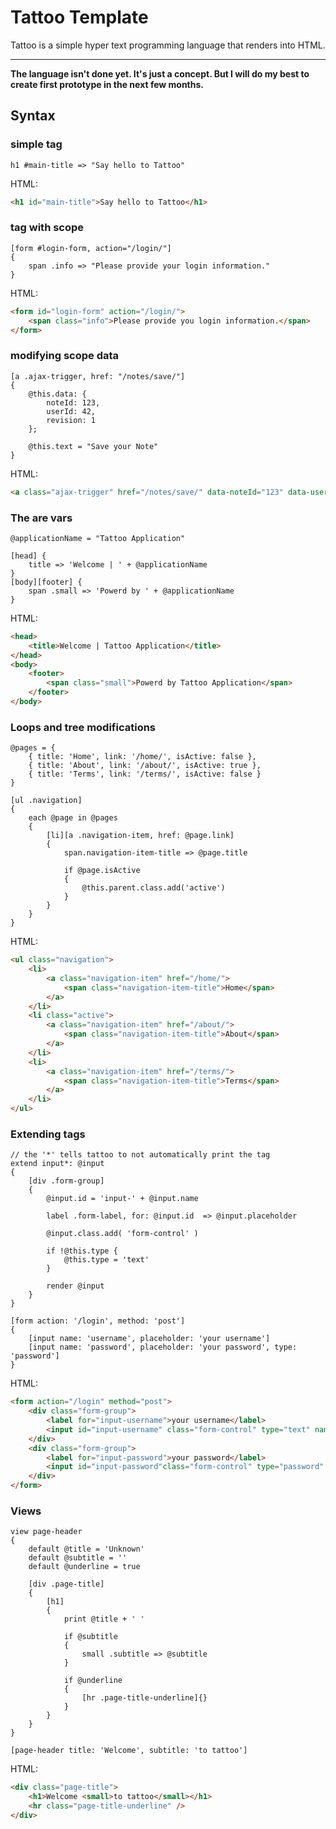 Tattoo Template
===

Tattoo is a simple hyper text programming language that renders into HTML.

---

**The language isn't done yet. It's just a concept. But I will do my best to create first prototype in the next few months.**

## Syntax

### simple tag

```
h1 #main-title => "Say hello to Tattoo"
```

HTML:

```html
<h1 id="main-title">Say hello to Tattoo</h1>
```

### tag with scope

```
[form #login-form, action="/login/"]
{
	span .info => "Please provide your login information."
}
```

HTML:

```html
<form id="login-form" action="/login/">
	<span class="info">Please provide you login information.</span>
</form>
```

### modifying scope data

```
[a .ajax-trigger, href: "/notes/save/"]
{
	@this.data: { 
		noteId: 123, 
		userId: 42, 
		revision: 1 
	};
	
	@this.text = "Save your Note"
}
```

HTML:

```html
<a class="ajax-trigger" href="/notes/save/" data-noteId="123" data-userId="42" data-revision="1">Save your Note</a>
```

### The are vars

```
@applicationName = "Tattoo Application"

[head] {
	title => 'Welcome | ' + @applicationName
}
[body][footer] {
	span .small => 'Powerd by ' + @applicationName
}
```

HTML:

```html
<head>
	<title>Welcome | Tattoo Application</title>
</head>
<body>
	<footer>
		<span class="small">Powerd by Tattoo Application</span>
	</footer>
</body>
```

### Loops and tree modifications

```
@pages = {
	{ title: 'Home', link: '/home/', isActive: false },
	{ title: 'About', link: '/about/', isActive: true },
	{ title: 'Terms', link: '/terms/', isActive: false }
}

[ul .navigation]
{
	each @page in @pages
	{
		[li][a .navigation-item, href: @page.link]
		{
			span.navigation-item-title => @page.title
		
			if @page.isActive
			{
				@this.parent.class.add('active')
			}
		}
	}
}
```

HTML:

```html
<ul class="navigation">
	<li>
		<a class="navigation-item" href="/home/">
			<span class="navigation-item-title">Home</span>
		</a>
	</li>
	<li class="active">
		<a class="navigation-item" href="/about/">
			<span class="navigation-item-title">About</span>
		</a>
	</li>
	<li>
		<a class="navigation-item" href="/terms/">
			<span class="navigation-item-title">Terms</span>
		</a>
	</li>
</ul>
```

### Extending tags

```
// the '*' tells tattoo to not automatically print the tag
extend input*: @input
{
	[div .form-group]
	{
		@input.id = 'input-' + @input.name
		
		label .form-label, for: @input.id  => @input.placeholder
		
		@input.class.add( 'form-control' )
		
		if !@this.type {
			@this.type = 'text'
		}
		
		render @input
	}
}

[form action: '/login', method: 'post']
{
	[input name: 'username', placeholder: 'your username']
	[input name: 'password', placeholder: 'your password', type: 'password']
}
```

HTML: 

```html
<form action="/login" method="post">
	<div class="form-group">
		<label for="input-username">your username</label>
		<input id="input-username" class="form-control" type="text" name="username" placeholder="your username" />
	</div>
	<div class="form-group">
		<label for="input-password">your password</label>
		<input id="input-password"class="form-control" type="password" name="password" placeholder="your password" />
	</div>
</form>
```

### Views 

```
view page-header
{
	default @title = 'Unknown'
	default @subtitle = ''
	default @underline = true
	
	[div .page-title]
	{
		[h1]
		{
			print @title + ' '
			
			if @subtitle
			{
				small .subtitle => @subtitle
			}
			
			if @underline
			{
				[hr .page-title-underline]{}
			}
		}
	}
}

[page-header title: 'Welcome', subtitle: 'to tattoo']
```

HTML: 

```html
<div class="page-title">
	<h1>Welcome <small>to tattoo</small></h1>
	<hr class="page-title-underline" />
</div>
```
